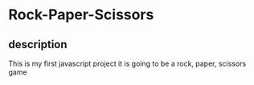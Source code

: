 # Rock-Paper-Scissors

## description

This is my first javascript project
it is going to be a rock, paper, scissors game
